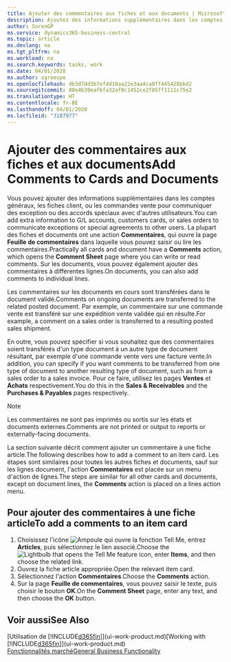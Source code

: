 ```yaml
---
title: Ajouter des commentaires aux fiches et aux documents | Microsoft Docs
description: Ajoutez des informations supplémentaires dans les comptes, les fiches client, ou les commandes vente pour communiquer des accords, tels qu'un prix spécial ou un mode de livraison, pour d'autres utilisateurs.
author: SorenGP
ms.service: dynamics365-business-central
ms.topic: article
ms.devlang: na
ms.tgt_pltfrm: na
ms.workload: na
ms.search.keywords: tasks, work
ms.date: 04/01/2020
ms.author: sgroespe
ms.openlocfilehash: db3d7dd3b7efdd10aa22e3aa4ca0ff445428bbd2
ms.sourcegitcommit: 88e4b30eaf6fa32af0c1452ce2f85ff1111c75e2
ms.translationtype: HT
ms.contentlocale: fr-BE
ms.lasthandoff: 04/01/2020
ms.locfileid: "3187977"
---
```

# <a name="add-comments-to-cards-and-documents"></a><span data-ttu-id="2b424-103">Ajouter des commentaires aux fiches et aux documents</span><span class="sxs-lookup"><span data-stu-id="2b424-103">Add Comments to Cards and Documents</span></span>
<span data-ttu-id="2b424-104">Vous pouvez ajouter des informations supplémentaires dans les comptes généraux, les fiches client, ou les commandes vente pour communiquer des exception ou des accords spéciaux avec d'autres utilisateurs.</span><span class="sxs-lookup"><span data-stu-id="2b424-104">You can add extra information to G/L accounts, customers cards, or sales orders to communicate exceptions or special agreements to other users.</span></span>
<span data-ttu-id="2b424-105">La plupart des fiches et documents ont une action **Commentaires**, qui ouvre la page **Feuille de commentaires** dans laquelle vous pouvez saisir ou lire les commentaires.</span><span class="sxs-lookup"><span data-stu-id="2b424-105">Practically all cards and document have a **Comments** action, which opens the **Comment Sheet** page where you can write or read comments.</span></span> <span data-ttu-id="2b424-106">Sur les documents, vous pouvez également ajouter des commentaires à différentes lignes.</span><span class="sxs-lookup"><span data-stu-id="2b424-106">On documents, you can also add comments to individual lines.</span></span>

<span data-ttu-id="2b424-107">Les commentaires sur les documents en cours sont transférées dans le document validé.</span><span class="sxs-lookup"><span data-stu-id="2b424-107">Comments on ongoing documents are transferred to the related posted document.</span></span> <span data-ttu-id="2b424-108">Par exemple, un commentaire sur une commande vente est transféré sur une expédition vente validée qui en résulte.</span><span class="sxs-lookup"><span data-stu-id="2b424-108">For example, a comment on a sales order is transferred to a resulting posted sales shipment.</span></span>

<span data-ttu-id="2b424-109">En outre, vous pouvez spécifier si vous souhaitez que des commentaires soient transférés d'un type document à un autre type de document résultant, par exemple d'une commande vente vers une facture vente.</span><span class="sxs-lookup"><span data-stu-id="2b424-109">In addition, you can specify if you want comments to be transferred from one type of document to another resulting type of document, such as from a sales order to a sales invoice.</span></span> <span data-ttu-id="2b424-110">Pour ce faire, utilisez les pages **Ventes** et **Achats** respectivement.</span><span class="sxs-lookup"><span data-stu-id="2b424-110">You do this in the **Sales & Receivables** and the **Purchases & Payables** pages respectively.</span></span>

> [!NOTE]
> <span data-ttu-id="2b424-111">Les commentaires ne sont pas imprimés ou sortis sur les états et documents externes.</span><span class="sxs-lookup"><span data-stu-id="2b424-111">Comments are not printed or output to reports or externally-facing documents.</span></span>

<span data-ttu-id="2b424-112">La section suivante décrit comment ajouter un commentaire à une fiche article.</span><span class="sxs-lookup"><span data-stu-id="2b424-112">The following describes how to add a comment to an item card.</span></span> <span data-ttu-id="2b424-113">Les étapes sont similaires pour toutes les autres fiches et documents, sauf sur les lignes document, l'action **Commentaires** est placée sur un menu d'action de lignes.</span><span class="sxs-lookup"><span data-stu-id="2b424-113">The steps are similar for all other cards and documents, except on document lines, the **Comments** action is placed on a lines action menu.</span></span>

## <a name="to-add-a-comments-to-an-item-card"></a><span data-ttu-id="2b424-114">Pour ajouter des commentaires à une fiche article</span><span class="sxs-lookup"><span data-stu-id="2b424-114">To add a comments to an item card</span></span>
1. <span data-ttu-id="2b424-115">Choisissez l'icône ![Ampoule qui ouvre la fonction Tell Me](media/ui-search/search_small.png "Dites-moi ce que vous voulez faire"), entrez **Articles**, puis sélectionnez le lien associé.</span><span class="sxs-lookup"><span data-stu-id="2b424-115">Choose the ![Lightbulb that opens the Tell Me feature](media/ui-search/search_small.png "Tell me what you want to do") icon, enter **Items**, and then choose the related link.</span></span>
2. <span data-ttu-id="2b424-116">Ouvrez la fiche article appropriée.</span><span class="sxs-lookup"><span data-stu-id="2b424-116">Open the relevant item card.</span></span>
3. <span data-ttu-id="2b424-117">Sélectionnez l'action **Commentaires**.</span><span class="sxs-lookup"><span data-stu-id="2b424-117">Choose the **Comments** action.</span></span>
4. <span data-ttu-id="2b424-118">Sur la page **Feuille de commentaires**, vous pouvez saisir le texte, puis choisir le bouton **OK**.</span><span class="sxs-lookup"><span data-stu-id="2b424-118">On the **Comment Sheet** page, enter any text, and then choose the **OK** button.</span></span>

## <a name="see-also"></a><span data-ttu-id="2b424-119">Voir aussi</span><span class="sxs-lookup"><span data-stu-id="2b424-119">See Also</span></span>
<span data-ttu-id="2b424-120">[Utilisation de [!INCLUDE[d365fin](includes/d365fin_md.md)]](ui-work-product.md)</span><span class="sxs-lookup"><span data-stu-id="2b424-120">[Working with [!INCLUDE[d365fin](includes/d365fin_md.md)]](ui-work-product.md)</span></span>  
[<span data-ttu-id="2b424-121">Fonctionnalités marché</span><span class="sxs-lookup"><span data-stu-id="2b424-121">General Business Functionality</span></span>](ui-across-business-areas.md)
